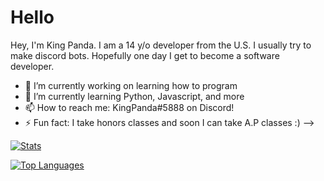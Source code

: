 # Hello

Hey, I'm King Panda. I am a 14 y/o developer from the U.S. I usually try to make discord bots. Hopefully one day I get to become a software developer.

- 🔭 I’m currently working on learning how to program
- 🌱 I’m currently learning Python, Javascript, and more
- 📫 How to reach me: KingPanda#5888 on Discord!
- ⚡ Fun fact: I take honors classes and soon I can take A.P classes :)
-->

[![Stats](https://github-readme-stats.vercel.app/api?username=KingPanda0&show_icons=true&theme=algolia&count_private=true)](https://github.com/KingPanda0)

[![Top Languages](https://github-readme-stats.vercel.app/api/top-langs/?username=kingpanda0&theme=algolia&card_width=495)](https://github.com/KingPanda0)
